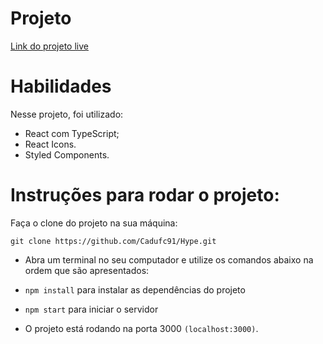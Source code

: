 # Projeto
[Link do projeto live](https://hype-cadufc91.vercel.app/)

# Habilidades
Nesse projeto, foi utilizado:

- React com TypeScript;
- React Icons.
- Styled Components.

# Instruções para rodar o projeto:
Faça o clone do projeto na sua máquina:

 `git clone https://github.com/Cadufc91/Hype.git`

- Abra um terminal no seu computador e utilize os comandos abaixo na ordem que são apresentados:

- `npm install` para instalar as dependências do projeto

- `npm start` para iniciar o servidor

- O projeto está rodando na porta 3000 `(localhost:3000)`.